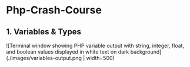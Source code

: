 # Php-Crash-Course

## 1. Variables & Types

![Terminal window showing PHP variable output with string, integer, float, and boolean values displayed in white text on dark background](./images/variables-output.png | width=500)